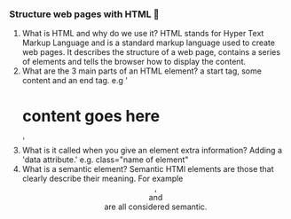 ### Structure web pages with HTML 📃

1. What is HTML and why do we use it? HTML stands for Hyper Text Markup Language and is a standard markup language used to create web pages. It describes the structure of a web page, contains a series of elements and tells the browser how to display the content. 
2. What are the 3 main parts of an HTML element? a start tag, some content and an end tag. e.g '<h1> content goes here </h1>'
3. What is it called when you give an element extra information? Adding a 'data attribute.' e.g. class="name of element"
4. What is a semantic element? Semantic HTMl elements are those that clearly describe their meaning. For example <header>, <footer> and <article> are all considered semantic.
